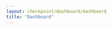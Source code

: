 ```yaml
---
layout: checkpoint/dashboard/dashboard
title: "Dashboard"
---
```


<!--- This child document initializes the page in Jekyll. -->